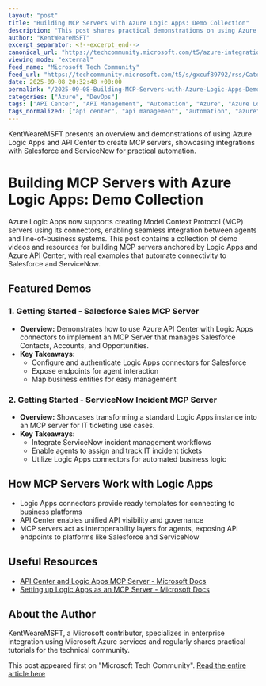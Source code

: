 ```yaml
---
layout: "post"
title: "Building MCP Servers with Azure Logic Apps: Demo Collection"
description: "This post shares practical demonstrations on using Azure Logic Apps and API Center to build Model Context Protocol (MCP) servers that enable integration with business systems like Salesforce and ServiceNow. It includes links to official Microsoft documentation and provides actionable use cases for automating agent connectivity in enterprise scenarios. The focus is on leveraging Logic Apps connectors, enabling IT automation, and exposing MCP server endpoints."
author: "KentWeareMSFT"
excerpt_separator: <!--excerpt_end-->
canonical_url: "https://techcommunity.microsoft.com/t5/azure-integration-services-blog/logic-apps-mcp-demos/ba-p/4452175"
viewing_mode: "external"
feed_name: "Microsoft Tech Community"
feed_url: "https://techcommunity.microsoft.com/t5/s/gxcuf89792/rss/Category?category.id=Azure"
date: 2025-09-08 20:32:48 +00:00
permalink: "/2025-09-08-Building-MCP-Servers-with-Azure-Logic-Apps-Demo-Collection.html"
categories: ["Azure", "DevOps"]
tags: ["API Center", "API Management", "Automation", "Azure", "Azure Logic Apps", "Cloud Automation", "Community", "Connectors", "DevOps", "Enterprise Integration", "MCP", "MCP Server", "Microsoft Integration Services", "Salesforce Integration", "ServiceNow Integration", "Workflow"]
tags_normalized: ["api center", "api management", "automation", "azure", "azure logic apps", "cloud automation", "community", "connectors", "devops", "enterprise integration", "mcp", "mcp server", "microsoft integration services", "salesforce integration", "servicenow integration", "workflow"]
---
```


KentWeareMSFT presents an overview and demonstrations of using Azure Logic Apps and API Center to create MCP servers, showcasing integrations with Salesforce and ServiceNow for practical automation.<!--excerpt_end-->

# Building MCP Servers with Azure Logic Apps: Demo Collection

Azure Logic Apps now supports creating Model Context Protocol (MCP) servers using its connectors, enabling seamless integration between agents and line-of-business systems. This post contains a collection of demo videos and resources for building MCP servers anchored by Logic Apps and Azure API Center, with real examples that automate connectivity to Salesforce and ServiceNow.

## Featured Demos

### 1. Getting Started - Salesforce Sales MCP Server

- **Overview:** Demonstrates how to use Azure API Center with Logic Apps connectors to implement an MCP Server that manages Salesforce Contacts, Accounts, and Opportunities.
- **Key Takeaways:**
  - Configure and authenticate Logic Apps connectors for Salesforce
  - Expose endpoints for agent interaction
  - Map business entities for easy management

### 2. Getting Started - ServiceNow Incident MCP Server

- **Overview:** Showcases transforming a standard Logic Apps instance into an MCP server for IT ticketing use cases.
- **Key Takeaways:**
  - Integrate ServiceNow incident management workflows
  - Enable agents to assign and track IT incident tickets
  - Utilize Logic Apps connectors for automated business logic

## How MCP Servers Work with Logic Apps

- Logic Apps connectors provide ready templates for connecting to business platforms
- API Center enables unified API visibility and governance
- MCP servers act as interoperability layers for agents, exposing API endpoints to platforms like Salesforce and ServiceNow

## Useful Resources

- [API Center and Logic Apps MCP Server - Microsoft Docs](https://learn.microsoft.com/azure/logic-apps/create-mcp-server-api-center)
- [Setting up Logic Apps as an MCP Server - Microsoft Docs](https://learn.microsoft.com/azure/logic-apps/set-up-model-context-protocol-server-standard)

## About the Author

KentWeareMSFT, a Microsoft contributor, specializes in enterprise integration using Microsoft Azure services and regularly shares practical tutorials for the technical community.

This post appeared first on "Microsoft Tech Community". [Read the entire article here](https://techcommunity.microsoft.com/t5/azure-integration-services-blog/logic-apps-mcp-demos/ba-p/4452175)
